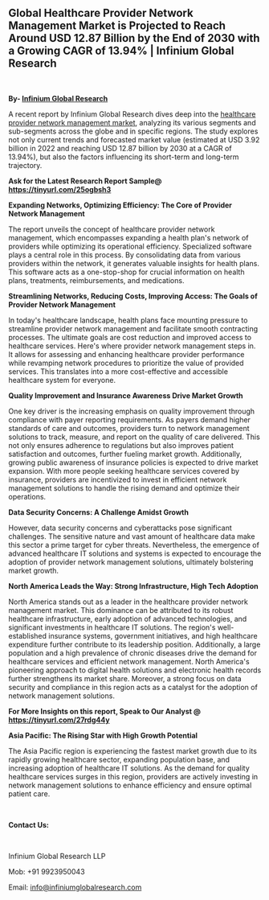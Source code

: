 <h2><strong>Global Healthcare Provider Network Management Market is Projected to Reach Around USD 12.87 Billion by the End of 2030 with a Growing CAGR of 13.94% | Infinium Global Research</strong></h2>
<p>&nbsp;</p>
<p><strong>By- </strong><a href="https://www.infiniumglobalresearch.com"><strong>Infinium Global Research</strong></a></p>
<p>A recent report by Infinium Global Research dives deep into the <a href="https://www.infiniumglobalresearch.com/market-reports/global-healthcare-provider-network-management-market">healthcare provider network management market</a>, analyzing its various segments and sub-segments across the globe and in specific regions. The study explores not only current trends and forecasted market value (estimated at USD 3.92 billion in 2022 and reaching USD 12.87 billion by 2030 at a CAGR of 13.94%), but also the factors influencing its short-term and long-term trajectory.</p>
<p><strong>Ask for the Latest Research Report Sample@ </strong><a href="https://tinyurl.com/25ogbsh3"><strong>https://tinyurl.com/25ogbsh3</strong></a></p>
<p><strong>Expanding Networks, Optimizing Efficiency: The Core of Provider Network Management</strong></p>
<p>The report unveils the concept of healthcare provider network management, which encompasses expanding a health plan's network of providers while optimizing its operational efficiency. Specialized software plays a central role in this process. By consolidating data from various providers within the network, it generates valuable insights for health plans. This software acts as a one-stop-shop for crucial information on health plans, treatments, reimbursements, and medications.</p>
<p><strong>Streamlining Networks, Reducing Costs, Improving Access: The Goals of Provider Network Management</strong></p>
<p>In today's healthcare landscape, health plans face mounting pressure to streamline provider network management and facilitate smooth contracting processes. The ultimate goals are cost reduction and improved access to healthcare services. Here's where provider network management steps in. It allows for assessing and enhancing healthcare provider performance while revamping network procedures to prioritize the value of provided services. This translates into a more cost-effective and accessible healthcare system for everyone.</p>
<p><strong>Quality Improvement and Insurance Awareness Drive Market Growth</strong></p>
<p>One key driver is the increasing emphasis on quality improvement through compliance with payer reporting requirements. As payers demand higher standards of care and outcomes, providers turn to network management solutions to track, measure, and report on the quality of care delivered. This not only ensures adherence to regulations but also improves patient satisfaction and outcomes, further fueling market growth. Additionally, growing public awareness of insurance policies is expected to drive market expansion. With more people seeking healthcare services covered by insurance, providers are incentivized to invest in efficient network management solutions to handle the rising demand and optimize their operations.</p>
<p><strong>Data Security Concerns: A Challenge Amidst Growth</strong></p>
<p>However, data security concerns and cyberattacks pose significant challenges. The sensitive nature and vast amount of healthcare data make this sector a prime target for cyber threats. Nevertheless, the emergence of advanced healthcare IT solutions and systems is expected to encourage the adoption of provider network management solutions, ultimately bolstering market growth.</p>
<p><strong>North America Leads the Way: Strong Infrastructure, High Tech Adoption</strong></p>
<p>North America stands out as a leader in the healthcare provider network management market. This dominance can be attributed to its robust healthcare infrastructure, early adoption of advanced technologies, and significant investments in healthcare IT solutions. The region's well-established insurance systems, government initiatives, and high healthcare expenditure further contribute to its leadership position. Additionally, a large population and a high prevalence of chronic diseases drive the demand for healthcare services and efficient network management. North America's pioneering approach to digital health solutions and electronic health records further strengthens its market share. Moreover, a strong focus on data security and compliance in this region acts as a catalyst for the adoption of network management solutions.</p>
<p><strong>For More Insights on this report, Speak to Our Analyst @ </strong><a href="https://tinyurl.com/27rdg44y"><strong>https://tinyurl.com/27rdg44y</strong></a></p>
<p><strong>Asia Pacific: The Rising Star with High Growth Potential</strong></p>
<p>The Asia Pacific region is experiencing the fastest market growth due to its rapidly growing healthcare sector, expanding population base, and increasing adoption of healthcare IT solutions. As the demand for quality healthcare services surges in this region, providers are actively investing in network management solutions to enhance efficiency and ensure optimal patient care.</p>
<p>&nbsp;</p>
<p><strong>Contact Us:</strong></p>
<p>&nbsp;</p>
<p>Infinium Global Research LLP</p>
<p>Mob: +91 9923950043</p>
<p>Email: <a href="mailto:info@infiniumglobalresearch.com">info@infiniumglobalresearch.com</a></p>